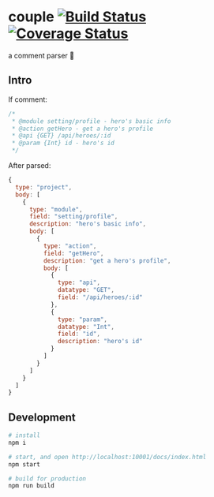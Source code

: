 # couple [![Build Status](https://travis-ci.org/DrakeLeung/couple.svg?branch=master)](https://travis-ci.org/DrakeLeung/couple) [![Coverage Status](https://coveralls.io/repos/github/DrakeLeung/couple/badge.svg?branch=master)](https://coveralls.io/github/DrakeLeung/couple?branch=master)

a comment parser 🌵 

## Intro
If comment:

```javascript
/*
 * @module setting/profile - hero's basic info
 * @action getHero - get a hero's profile
 * @api {GET} /api/heroes/:id
 * @param {Int} id - hero's id
 */
```

After parsed:

```javascript
{
  type: "project",
  body: [
    {
      type: "module",
      field: "setting/profile",
      description: "hero's basic info",
      body: [
        {
          type: "action",
          field: "getHero",
          description: "get a hero's profile",
          body: [
            {
              type: "api",
              datatype: "GET",
              field: "/api/heroes/:id"
            },
            {
              type: "param",
              datatype: "Int",
              field: "id",
              description: "hero's id"
            }
          ]
        }
      ]
    }
  ]
}
```

## Development

```bash
# install
npm i

# start, and open http://localhost:10001/docs/index.html
npm start

# build for production
npm run build
```
